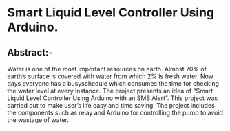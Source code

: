 # Smart Liquid Level Controller Using Arduino.
## Abstract:- 
Water is one of the most important resources on earth. Almost 70% of earth’s surface is covered with water from which 2% is fresh water. Now days everyone has a busyschedule which consumes the time for checking the water level at every instance. The project presents an idea of “Smart Liquid Level Controller Using Arduino with an SMS Alert”. This project was carried out to make user’s life easy and time saving. The project includes the components such as relay and Arduino for controlling the pump to avoid the wastage of water. 
